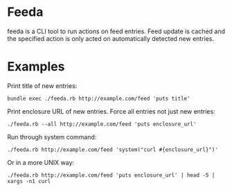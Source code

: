 # Feeda

feeda is a CLI tool to run actions on feed entries. Feed update is cached and the specified action is only acted on automatically detected new entries.

# Examples

Print title of new entries:

```
bundle exec ./feeda.rb http://example.com/feed 'puts title'
```

Print enclosure URL of new entries. Force all entries not just new entries:

```
./feeda.rb --all http://example.com/feed 'puts enclosure_url'
```

Run through system command:

```
./feeda.rb http://example.com/feed 'system("curl #{enclosure_url}")'
```

Or in a more UNIX way:

```
./feeda.rb http://example.com/feed 'puts enclosure_url' | head -5 | xargs -n1 curl
```
